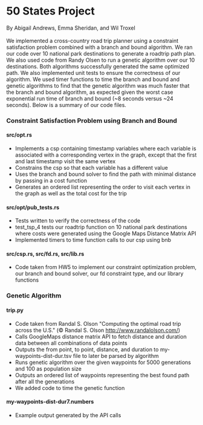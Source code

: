 # 50 States Project

By Abigail Andrews, Emma Sheridan, and Wil Troxel <br />
<br />
We implemented a cross-country road trip planner using a constraint satisfaction problem combined with a branch and bound algorithm. We ran our code over 10 national park destinations to generate a roadtrip path plan. We also used code from Randy Olsen to run a genetic algorithm over our 10 destinations. Both algorithms successfully generated the same optimized path. We also implemented unit tests to ensure the correctness of our algorithm. We used timer functions to time the branch and bound and genetic algorithms to find that the genetic algorithm was much faster that the branch and bound algorithm, as expected given the worst case exponential run time of branch and bound (~8 seconds versus ~24 seconds). Below is a summary of our code files.
<br />

### Constraint Satisfaction Problem using Branch and Bound

#### src/opt.rs

- Implements a csp containing timestamp variables where each variable is associated with a corresponding vertex in the graph, except that the first and last timestamp visit the same vertex
- Constrains the csp so that each variable has a different value
- Uses the branch and bound solver to find the path with minimal distance by passing in a cost function
- Generates an ordered list representing the order to visit each vertex in the graph as well as the total cost for the trip

#### src/opt/pub_tests.rs

- Tests written to verify the correctness of the code
- test_tsp_4 tests our roadtrip function on 10 national park destinations where costs were generated using the Google Maps Distance Matrix API
- Implemented timers to time function calls to our csp using bnb

#### src/csp.rs, src/fd.rs, src/lib.rs

- Code taken from HW5 to implement our constraint optimization problem, our branch and bound solver, our fd constraint type, and our library functions

### Genetic Algorithm

#### trip.py

- Code taken from Randal S. Olson "Computing the optimal road trip across the U.S." (© Randal S. Olson http://www.randalolson.com/)
- Calls GoogleMaps distance matrix API to fetch distance and duration data between all combinations of data points
- Outputs the from point, to point, distance, and duration to my-waypoints-dist-dur.tsv file to later be parsed by algorithm
- Runs genetic algorithm over the given waypoints for 5000 generations and 100 as population size
- Outputs an ordered list of waypoints representing the best found path after all the generations
- We added code to time the genetic function

#### my-waypoints-dist-dur7.numbers

- Example output generated by the API calls
